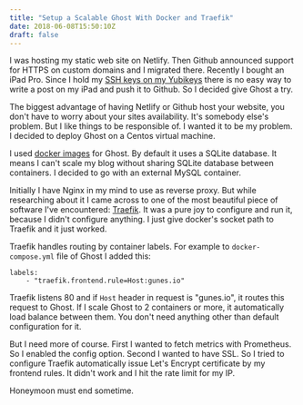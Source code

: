 ```yaml
---
title: "Setup a Scalable Ghost With Docker and Traefik"
date: 2018-06-08T15:50:10Z
draft: false
---
```


I was hosting my static web site on Netlify. Then Github announced support for
HTTPS on custom domains and I migrated there. Recently I bought an iPad Pro.
Since I hold my [SSH keys on my
Yubikeys](https://gunes.io/2017/11/12/i-carry-my-ssh-and-gpg-keys-all-the-time/)
there is no easy way to write a post on my iPad and push it to Github. So I
decided give Ghost a try.

The biggest advantage of having Netlify or Github host your website, you don't
have to worry about your sites availability. It's somebody else's problem. But
I like things to be responsible of. I wanted it to be my problem. I decided to
deploy Ghost on a Centos virtual machine.

I used [docker images](https://hub.docker.com/_/ghost/) for Ghost. By default
it uses a SQLite database. It means I can't scale my blog without sharing
SQLite database between containers. I decided to go with an external MySQL
container.

Initially I have Nginx in my mind to use as reverse proxy. But while
researching about it I came across to one of the most beautiful piece of
software I've encountered: [Traefik](https://traefik.io/). It was a pure joy to
configure and run it, because I didn't configure anything. I just give docker's
socket path to Traefik and it just worked.

Traefik handles routing by container labels. For example to
`docker-compose.yml` file of Ghost I added this:

```
labels:
    - "traefik.frontend.rule=Host:gunes.io"
```

Traefik listens 80 and if `Host` header in request is "gunes.io", it routes
this request to Ghost. If I scale Ghost to 2 containers or more, it
automatically load balance between them. You don't need anything other than
default configuration for it.

But I need more of course. First I wanted to fetch metrics with Prometheus. So
I enabled the config option. Second I wanted to have SSL. So I tried to
configure Traefik automatically issue Let's Encrypt certificate by my frontend
rules. It didn't work and I hit the rate limit for my IP.

Honeymoon must end sometime.
